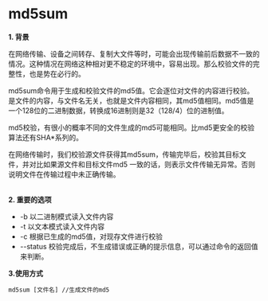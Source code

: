 # md5sum

**1. 背景**

&#x20;  在网络传输、设备之间转存、复制大文件等时，可能会出现传输前后数据不一致的情况。这种情况在网络这种相对更不稳定的环境中，容易出现。那么校验文件的完整性，也是势在必行的。

&#x20;   md5sum命令用于生成和校验文件的md5值。它会逐位对文件的内容进行校验。是文件的内容，与文件名无关，也就是文件内容相同，其md5值相同。md5值是一个128位的二进制数据，转换成16进制则是32（128/4）位的进制值。

&#x20;   md5校验，有很小的概率不同的文件生成的md5可能相同。比md5更安全的校验算法还有SHA\*系列的。

&#x20;   在网络传输时，我们校验源文件获得其md5sum，传输完毕后，校验其目标文件，并对比如果源文件和目标文件md5 一致的话，则表示文件传输无异常。否则说明文件在传输过程中未正确传输。

\
**2. 重要的选项**

* \-b 以二进制模式读入文件内容
* \-t 以文本模式读入文件内容
* \-c 根据已生成的md5值，对现存文件进行校验
* \--status 校验完成后，不生成错误或正确的提示信息，可以通过命令的返回值来判断。

**3.使用方式**

```
md5sum [文件名] //生成文件的md5
```

